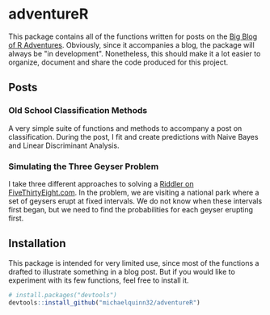# adventureR

This package contains all of the functions written for posts on the [Big Blog of R Adventures](http://michaelquinn32.github.io/). Obviously, since it accompanies a blog, the package will always be "in development". Nonetheless, this should make it a lot easier to organize, document and share the code produced for this project.

## Posts

### Old School Classification Methods

A very simple suite of functions and methods to accompany a post on classification. During the post, I fit and create predictions with Naive Bayes and Linear Discriminant Analysis.

### Simulating the Three Geyser Problem

I take three different approaches to solving a [Riddler on FiveThirtyEight.com](http://fivethirtyeight.com/features/which-geyser-gushes-first/). In the problem, we are visiting a national park where a set of geysers erupt at fixed intervals. We do not know when these intervals first began, but we need to find the probabilities for each geyser erupting first.

## Installation

This package is intended for very limited use, since most of the functions a drafted to illustrate something in a blog post. But if you would like to experiment with its few functions, feel free to install it.

```R
# install.packages("devtools")
devtools::install_github("michaelquinn32/adventureR")
```
